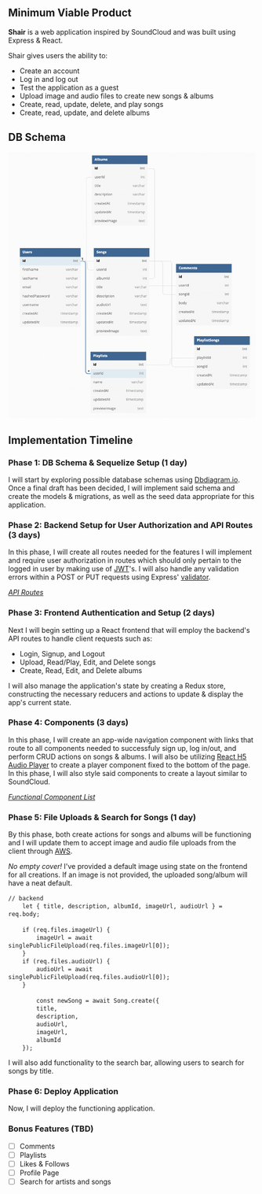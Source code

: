 ## Minimum Viable Product

**Shair** is a web application inspired by SoundCloud and was built using Express & React.

Shair gives users the ability to:

* Create an account
* Log in and log out
* Test the application as a guest
* Upload image and audio files to create new songs & albums
* Create, read, update, delete, and play songs
* Create, read, update, and delete albums

## DB Schema
<img width="718" alt="schema" src="https://github.com/janjovellanos/SoundCloud/blob/main/db-diagram.JPEG">

## Implementation Timeline

### Phase 1: DB Schema & Sequelize Setup (1 day)

I will start by exploring possible database schemas using [Dbdiagram.io](https://www.dbdiagram.io/). 
Once a final draft has been decided, I will implement said schema and create the models & migrations, 
as well as the seed data appropriate for this application.

### Phase 2: Backend Setup for User Authorization and API Routes (3 days)

In this phase, I will create all routes needed for the features I will implement and 
require user authorization in routes which should only pertain to the logged in user by making use of
[JWT](https://jwt.io/introduction)'s. I will also handle any validation errors within a POST or PUT requests
using Express' [validator](https://express-validator.github.io/docs/).

[*API Routes*](https://github.com/janjovellanos/SoundCloud/blob/main/backend/README.md)

### Phase 3: Frontend Authentication and Setup  (2 days)

Next I will begin setting up a React frontend that will employ the backend's API routes to handle client requests such as:
* Login, Signup, and Logout
* Upload, Read/Play, Edit, and Delete songs 
* Create, Read, Edit, and Delete albums
  
 I will also manage the application's state by creating a Redux store, constructing the necessary reducers and actions to update & display the app's current state.

### Phase 4: Components (3 days)

In this phase, I will create an app-wide navigation component with links that route to all components needed 
to successfuly sign up, log in/out, and perform CRUD actions on songs & albums. I will also be utilizing [React H5 Audio Player](https://www.npmjs.com/package/react-h5-audio-player)
to create a player component fixed to the bottom of the page. In this phase, I will also style said components to create a layout similar to SoundCloud.

[*Functional Component List*](https://github.com/janjovellanos/SoundCloud/tree/main/frontend/src/components)

### Phase 5: File Uploads & Search for Songs (1 day)

By this phase, both create actions for songs and albums will be functioning and I will update them to accept image
and audio file uploads from the client through [AWS](https://aws.amazon.com/).

*No empty cover!*
I've provided a default image using state on the frontend for all creations. If an image is not provided, the uploaded song/album
will have a neat default.
```
// backend
    let { title, description, albumId, imageUrl, audioUrl } = req.body;

    if (req.files.imageUrl) {
        imageUrl = await singlePublicFileUpload(req.files.imageUrl[0]);
    }
    if (req.files.audioUrl) {
        audioUrl = await singlePublicFileUpload(req.files.audioUrl[0]);
    }
    
        const newSong = await Song.create({
        title,
        description,
        audioUrl,
        imageUrl,
        albumId
    });
```
I will also add functionality to the search bar, allowing users to search for songs by title.

### Phase 6: Deploy Application

Now, I will deploy the functioning application.

### Bonus Features (TBD)

- [ ] Comments
- [ ] Playlists
- [ ] Likes & Follows
- [ ] Profile Page
- [ ] Search for artists and songs
